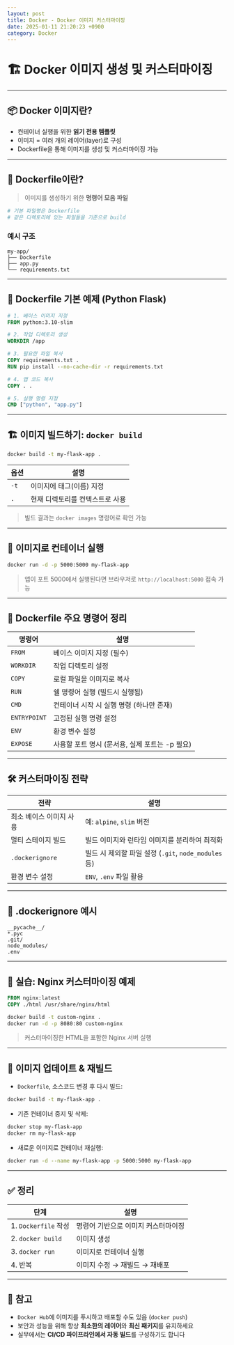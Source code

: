 ```yaml
---
layout: post
title: Docker - Docker 이미지 커스터마이징
date: 2025-01-11 21:20:23 +0900
category: Docker
---
```

# 🏗️ Docker 이미지 생성 및 커스터마이징

---

## 📦 Docker 이미지란?

- 컨테이너 실행을 위한 **읽기 전용 템플릿**
- 이미지 = 여러 개의 레이어(layer)로 구성
- Dockerfile을 통해 이미지를 생성 및 커스터마이징 가능

---

## 🧾 Dockerfile이란?

> 이미지를 생성하기 위한 **명령어 모음 파일**

```bash
# 기본 파일명은 Dockerfile
# 같은 디렉토리에 있는 파일들을 기준으로 build
```

### 예시 구조

```
my-app/
├── Dockerfile
├── app.py
└── requirements.txt
```

---

## 🧱 Dockerfile 기본 예제 (Python Flask)

```Dockerfile
# 1. 베이스 이미지 지정
FROM python:3.10-slim

# 2. 작업 디렉토리 생성
WORKDIR /app

# 3. 필요한 파일 복사
COPY requirements.txt .
RUN pip install --no-cache-dir -r requirements.txt

# 4. 앱 코드 복사
COPY . .

# 5. 실행 명령 지정
CMD ["python", "app.py"]
```

---

## 🏗️ 이미지 빌드하기: `docker build`

```bash
docker build -t my-flask-app .
```

| 옵션 | 설명 |
|------|------|
| `-t` | 이미지에 태그(이름) 지정 |
| `.`  | 현재 디렉토리를 컨텍스트로 사용 |

> 빌드 결과는 `docker images` 명령어로 확인 가능

---

## 🚀 이미지로 컨테이너 실행

```bash
docker run -d -p 5000:5000 my-flask-app
```

> 앱이 포트 5000에서 실행된다면 브라우저로 `http://localhost:5000` 접속 가능

---

## 🧩 Dockerfile 주요 명령어 정리

| 명령어 | 설명 |
|--------|------|
| `FROM` | 베이스 이미지 지정 (필수) |
| `WORKDIR` | 작업 디렉토리 설정 |
| `COPY` | 로컬 파일을 이미지로 복사 |
| `RUN` | 쉘 명령어 실행 (빌드시 실행됨) |
| `CMD` | 컨테이너 시작 시 실행 명령 (하나만 존재) |
| `ENTRYPOINT` | 고정된 실행 명령 설정 |
| `ENV` | 환경 변수 설정 |
| `EXPOSE` | 사용할 포트 명시 (문서용, 실제 포트는 -p 필요) |

---

## 🛠️ 커스터마이징 전략

| 전략 | 설명 |
|------|------|
| 최소 베이스 이미지 사용 | 예: `alpine`, `slim` 버전 |
| 멀티 스테이지 빌드 | 빌드 이미지와 런타임 이미지를 분리하여 최적화 |
| `.dockerignore` | 빌드 시 제외할 파일 설정 (`.git`, `node_modules` 등) |
| 환경 변수 설정 | `ENV`, `.env` 파일 활용 |

---

## 📁 .dockerignore 예시

```dockerignore
__pycache__/
*.pyc
.git/
node_modules/
.env
```

---

## 🧪 실습: Nginx 커스터마이징 예제

```Dockerfile
FROM nginx:latest
COPY ./html /usr/share/nginx/html
```

```bash
docker build -t custom-nginx .
docker run -d -p 8080:80 custom-nginx
```

> 커스터마이징한 HTML을 포함한 Nginx 서버 실행

---

## 🔁 이미지 업데이트 & 재빌드

- `Dockerfile`, 소스코드 변경 후 다시 빌드:
```bash
docker build -t my-flask-app .
```

- 기존 컨테이너 중지 및 삭제:
```bash
docker stop my-flask-app
docker rm my-flask-app
```

- 새로운 이미지로 컨테이너 재실행:
```bash
docker run -d --name my-flask-app -p 5000:5000 my-flask-app
```

---

## ✅ 정리

| 단계 | 설명 |
|------|------|
| 1. `Dockerfile` 작성 | 명령어 기반으로 이미지 커스터마이징 |
| 2. `docker build` | 이미지 생성 |
| 3. `docker run` | 이미지로 컨테이너 실행 |
| 4. 반복 | 이미지 수정 → 재빌드 → 재배포 |

---

## 📌 참고

- `Docker Hub`에 이미지를 푸시하고 배포할 수도 있음 (`docker push`)
- 보안과 성능을 위해 항상 **최소한의 레이어**와 **최신 패키지**를 유지하세요
- 실무에서는 **CI/CD 파이프라인에서 자동 빌드**를 구성하기도 합니다